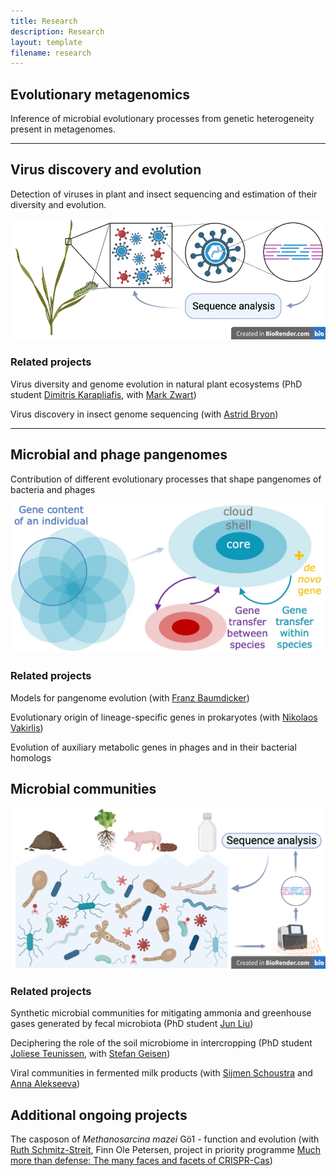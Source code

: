 ```yaml
---
title: Research
description: Research
layout: template
filename: research
---
```


## Evolutionary metagenomics

Inference of microbial evolutionary processes from genetic heterogeneity present in metagenomes. 

* * * * *

## Virus discovery and evolution

Detection of viruses in plant and insect sequencing and estimation of their diversity and evolution.

![Viruses <](images/Viruses.png)

### Related projects

Virus diversity and genome evolution in natural plant ecosystems (PhD student [Dimitris Karapliafis](https://www.wur.nl/en/persons/dimitris-d-dimitris-karapliafis.htm), with [Mark Zwart](https://nioo.knaw.nl/nl/employees/mark-zwart))

Virus discovery in insect genome sequencing (with [Astrid Bryon](https://www.wur.nl/en/Persons/Astrid-dr.ir.-AEE-Astrid-Bryon.htm))

* * * * *

## Microbial and phage pangenomes

Contribution of different evolutionary processes that shape pangenomes of bacteria and phages

![Pangenomes <](images/pangenomes2.jpg)

### Related projects

Models for pangenome evolution (with [Franz Baumdicker](http://baumdickerlab.de/))

Evolutionary origin of lineage-specific genes in prokaryotes (with [Nikolaos Vakirlis](https://www.linkedin.com/in/nikolaos-vakirlis-97712310b/))

Evolution of auxiliary metabolic genes in phages and in their bacterial homologs

## Microbial communities

![Communities <](images/Communities.png)

### Related projects

Synthetic microbial communities for mitigating ammonia and greenhouse gases generated by fecal microbiota (PhD student [Jun Liu](https://www.wur.nl/en/persons/jun-j-jun-liu.htm))

Deciphering the role of the soil microbiome in intercropping (PhD student [Joliese Teunissen](https://www.wur.nl/nl/Personen/Joliese-JW-Joliese-Teunissen-MSc.htm), with [Stefan Geisen](https://www.wur.nl/en/Persons/Stefan-dr.-SA-Stefan-Geisen.htm))

Viral communities in fermented milk products (with [Sijmen Schoustra](https://www.wur.nl/en/Persons/Sijmen-dr.ir.-SE-Sijmen-Schoustra.htm) and [Anna Alekseeva](https://www.wur.nl/nl/Personen/Anna-A-Anna-Alekseeva.htm))

## Additional ongoing projects

The casposon of *Methanosarcina mazei* Gö1 - function and evolution
(with [Ruth Schmitz-Streit](http://www.mikrobio.uni-kiel.de/de/ag-schmitz-streit),
Finn Ole Petersen, project in priority programme [Much more than defense: The many faces and facets of CRISPR-Cas](https://www.uni-ulm.de/nawi/crispr-spp2141/))

